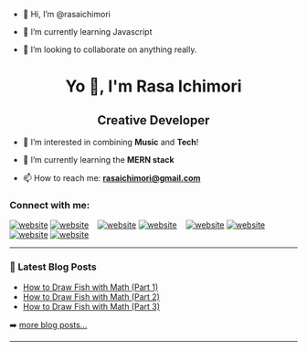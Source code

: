 - 👋 Hi, I’m @rasaichimori

- 🌱 I’m currently learning Javascript
- 💞️ I’m looking to collaborate on anything really.

<!---
rasaichimori/rasaichimori is a ✨ special ✨ repository because its `README.md` (this file) appears on your GitHub profile.
You can click the Preview link to take a look at your changes.
--->
<h1 align="center">Yo 👋,  I'm Rasa Ichimori</h1>
<h2 align="center">Creative Developer</h2>

- 👀 I’m interested in combining **Music** and **Tech**!

- 🌱 I’m currently learning  the **MERN stack**

- 📫 How to reach me: **rasaichimori@gmail.com**

### Connect with me:

[![website](./img/globe-light.svg)](https://rasaichimori.com/)
[![website](./img/globe-dark.svg)](https://rasaichimori.com/)
&nbsp;&nbsp;
[![website](./img/youtube-light.svg)](https://www.youtube.com/@raitunes)
[![website](./img/youtube-dark.svg)](https://www.youtube.com/@raitunes)
&nbsp;&nbsp;
[![website](./img/linkedin-light.svg)](https://linkedin.com/in/rasaichimori)
[![website](./img/linkedin-dark.svg)](https://linkedin.com/in/rasaichimori)
&nbsp;&nbsp;
[![website](./img/instagram-light.svg)](https://instagram.com/this.is.rai)
[![website](./img/instagram-dark.svg)](https://instagram.com/this.is.rai)


---

### 📕 Latest Blog Posts

<!-- BLOG-POST-LIST:START -->
- [How to Draw Fish with Math (Part 1)](https://medium.com/@rasaichimori/how-to-draw-fish-with-math-part-1-5aa34ecceec7)
- [How to Draw Fish with Math (Part 2)](https://medium.com/@rasaichimori/how-to-draw-fish-with-math-part-2-8a07eac1b44a)
- [How to Draw Fish with Math (Part 3)](https://medium.com/@rasaichimori/how-to-draw-fish-with-math-part-3-490aca2c2afd)
<!-- BLOG-POST-LIST:END -->

➡️ [more blog posts...](https://medium.com/@rasaichimori)

---
